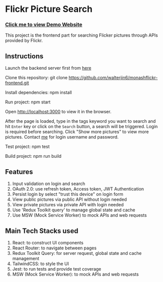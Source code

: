 # Flickr Picture Search

### [Click me to view Demo Website](https://monashflickr1.onrender.com/)

This project is the frontend part for searching Flicker pictures through APIs provided by Flickr.

## Instructions

Launch the backend server first from [here](https://github.com/walterjin6/monashflickr-backend)

Clone this repository:  git clone https://github.com/walterjin6/monashflickr-frontend.git

Install dependencies: npm install

Run project: npm start

Open [http://localhost:3000](http://localhost:3000) to view it in the browser.

After the page is loaded, type in the tags keyword you want to search and hit `Enter` key or click on the `Search` button, a search will be triggered. Login is required before searching. Click "Show more pictures" to view more pictures. Contact [me](mailto:jinwei6@gmail.com) for login username and password. 

Test project: npm test

Build project: npm run build

## Features

1.  Input validation on login and search
2.  OAuth 2.0: use refresh token, Access token, JWT Authentication
3.  Persist login by select "trust this device" on login form
4.  View public pictures via public API without login needed
5.  View private pictures via private API with login needed
6.  Use 'Redux Toolkit query' to manage global state and cache
7.  Use MSW (Mock Service Worker) to mock APIs and web requests

## Main Tech Stacks used

1. React: to construct UI components
2. React Router: to navigate between pages
3. Redux Toolkit Query: for server request, global state and cache management
4. TailwindCSS: to style the UI
5. Jest: to run tests and provide test coverage
6. MSW (Mock Service Worker): to mock APIs and web requests